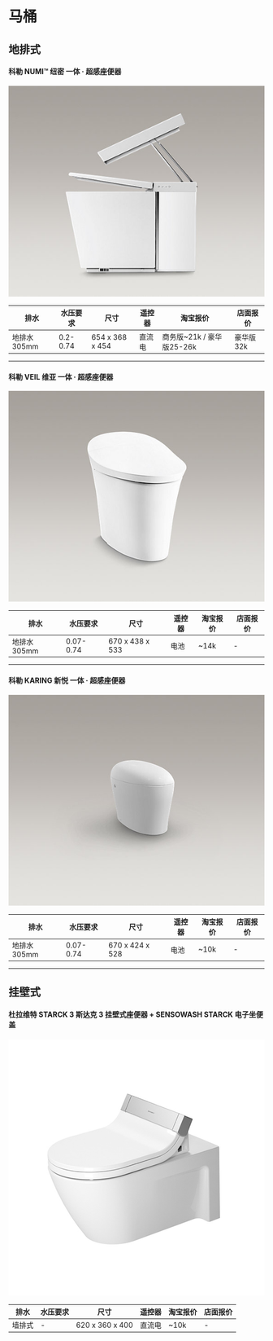 # 马桶

## 地排式

#### 科勒 NUMI™ 纽密 一体 · 超感座便器
![NUMI™纽密 一体 · 超感座便器](/assets/bathroom/toilet/kohler-numi.jpeg)

| 排水 | 水压要求 | 尺寸 | 遥控器 | 淘宝报价 | 店面报价 |
|---|---|---|---|---|---|
| 地排水305mm | 0.2-0.74 | 654 x 368 x 454 | 直流电 | 商务版~21k / 豪华版25-26k | 豪华版32k |

---

#### 科勒 VEIL 维亚 一体 · 超感座便器
![VEIL 维亚一体 · 超感座便器](/assets/bathroom/toilet/kohler-veil.jpeg)

| 排水 | 水压要求 | 尺寸 | 遥控器 | 淘宝报价 | 店面报价 |
|---|---|---|---|---|---|
| 地排水305mm | 0.07-0.74 | 670 x 438 x 533 | 电池 | ~14k | - |

---

#### 科勒 KARING 新悦 一体 · 超感座便器
![KARING 新悦 一体 · 超感座便器](/assets/bathroom/toilet/kohler-karing.jpeg)

| 排水 | 水压要求 | 尺寸 | 遥控器 | 淘宝报价 | 店面报价 |
|---|---|---|---|---|---|
| 地排水305mm | 0.07-0.74 | 670 x 424 x 528 | 电池 | ~10k | - |

---

## 挂壁式

#### 杜拉维特 STARCK 3 斯达克 3 挂壁式座便器 + SENSOWASH STARCK 电子坐便盖
![STARCK 3 斯达克 3 挂壁式座便器](/assets/bathroom/toilet/duravit-combo.jpg)

| 排水 | 水压要求 | 尺寸 | 遥控器 | 淘宝报价 | 店面报价 |
|---|---|---|---|---|---|
| 墙排式 | - | 620 x 360 x 400 | 直流电 | ~10k | - |
